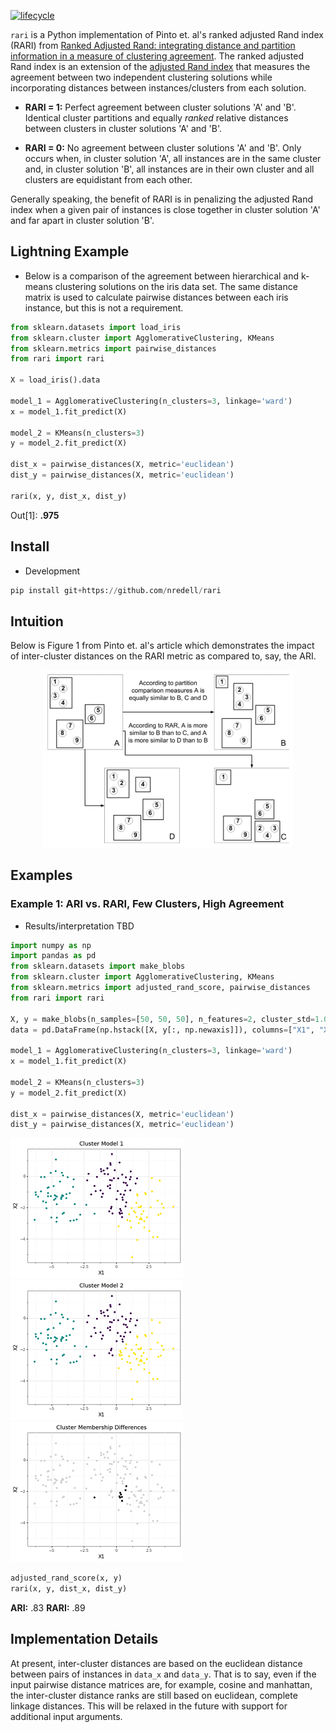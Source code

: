 
[![lifecycle](https://img.shields.io/badge/lifecycle-experimental-orange.svg)](https://www.tidyverse.org/lifecycle/#experimental)

`rari` is a Python implementation of Pinto et. al's ranked adjusted Rand index (RARI) from
[Ranked Adjusted Rand: integrating distance and partition information in a measure of clustering agreement](https://doi.org/10.1186/1471-2105-8-44).
The ranked adjusted Rand index is an extension of the [adjusted Rand index](https://en.wikipedia.org/wiki/Rand_index)
that measures the agreement between two independent clustering solutions while incorporating distances
between instances/clusters from each solution.

* **RARI = 1:** Perfect agreement between cluster solutions 'A' and 'B'. Identical cluster partitions and equally
*ranked* relative distances between clusters in cluster solutions 'A' and 'B'.

* **RARI = 0:** No agreement between cluster solutions 'A' and 'B'. Only occurs when, in cluster solution
'A', all instances are in the same cluster and, in cluster solution 'B', all instances are in their own cluster and all
clusters are equidistant from each other.

Generally speaking, the benefit of RARI is in penalizing the adjusted Rand index when a given pair of instances is close together in cluster
solution 'A' and far apart in cluster solution 'B'.

## Lightning Example
* Below is a comparison of the agreement between hierarchical and k-means clustering solutions on the iris data set. The
same distance matrix is used to calculate pairwise distances between each iris instance, but this is not a requirement.

``` python
from sklearn.datasets import load_iris
from sklearn.cluster import AgglomerativeClustering, KMeans
from sklearn.metrics import pairwise_distances
from rari import rari

X = load_iris().data

model_1 = AgglomerativeClustering(n_clusters=3, linkage='ward')
x = model_1.fit_predict(X)

model_2 = KMeans(n_clusters=3)
y = model_2.fit_predict(X)

dist_x = pairwise_distances(X, metric='euclidean')
dist_y = pairwise_distances(X, metric='euclidean')

rari(x, y, dist_x, dist_y)
```
Out[1]: **.975**

## Install

* Development

``` python
pip install git+https://github.com/nredell/rari
```

## Intuition

Below is Figure 1 from Pinto et. al's article which demonstrates the impact of inter-cluster distances on the RARI
metric as compared to, say, the ARI.

<p align="center">
  <img src="tools/figure_1.PNG" width="400px"></img>
</p>

## Examples

### Example 1: ARI vs. RARI, Few Clusters, High Agreement

* Results/interpretation TBD

``` python
import numpy as np
import pandas as pd
from sklearn.datasets import make_blobs
from sklearn.cluster import AgglomerativeClustering, KMeans
from sklearn.metrics import adjusted_rand_score, pairwise_distances
from rari import rari

X, y = make_blobs(n_samples=[50, 50, 50], n_features=2, cluster_std=1.0, center_box=(-5.0, 5.0), shuffle=True, random_state=224)
data = pd.DataFrame(np.hstack([X, y[:, np.newaxis]]), columns=["X1", "X2", "Cluster"])

model_1 = AgglomerativeClustering(n_clusters=3, linkage='ward')
x = model_1.fit_predict(X)

model_2 = KMeans(n_clusters=3)
y = model_2.fit_predict(X)

dist_x = pairwise_distances(X, metric='euclidean')
dist_y = pairwise_distances(X, metric='euclidean')
```

![](./tools/example_1_plot_1.png) ![](./tools/example_1_plot_2.png) ![](./tools/example_1_plot_3.png)

``` python
adjusted_rand_score(x, y)
rari(x, y, dist_x, dist_y)
```
**ARI:** .83
**RARI:** .89


## Implementation Details

At present, inter-cluster distances are based on the euclidean distance between pairs of instances in `data_x` and `data_y`.
That is to say, even if the input pairwise distance matrices are, for example, cosine and manhattan, the inter-cluster distance ranks
are still based on euclidean, complete linkage distances. This will be relaxed in the future with support for additional input arguments.

